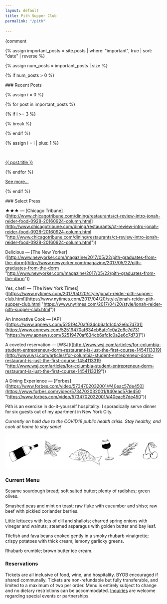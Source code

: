 ```yaml
---
layout: default
title: Pith Supper Club
permalink: "/pith"

---
```

{comment

{% assign important_posts = site.posts | where: "important", true | sort: "date" | reverse %}

{% assign num_posts = important_posts | size %}

{% if num_posts > 0 %}

\### Recent Posts

{% assign i = 0 %}

<div id="featured-posts">

{% for post in important_posts %}

{% if i >= 3 %}

{% break %}

{% endif %}

{% assign i = i | plus: 1 %}

<div>

<a href="" onclick="jumpToPost('{{ post.url | remove_first: '/'}}'); return false;">

<img src="{{ post.icon }}" alt="">

<span>{{ post.title }}</span>

</a>

</div>

{% endfor %}

</div>

<a href="#diy" onclick="jumpToPost()">See more…</a>

{% endif %}

\### Select Press

★★★ — \[Chicago Tribune\]([http://www.chicagotribune.com/dining/restaurants/ct-review-intro-jonah-reider-food-0928-20160924-column.html](http://www.chicagotribune.com/dining/restaurants/ct-review-intro-jonah-reider-food-0928-20160924-column.html "http://www.chicagotribune.com/dining/restaurants/ct-review-intro-jonah-reider-food-0928-20160924-column.html"))

Delicious — \[The New Yorker\]([http://www.newyorker.com/magazine/2017/05/22/pith-graduates-from-the-dorm](http://www.newyorker.com/magazine/2017/05/22/pith-graduates-from-the-dorm "http://www.newyorker.com/magazine/2017/05/22/pith-graduates-from-the-dorm"))

Yes, chef! — \[The New York Times\]([https://www.nytimes.com/2017/04/20/style/jonah-reider-pith-supper-club.html](https://www.nytimes.com/2017/04/20/style/jonah-reider-pith-supper-club.html "https://www.nytimes.com/2017/04/20/style/jonah-reider-pith-supper-club.html"))

An Innovative Cook — \[AP\]([https://www.apnews.com/52519470af634cb6afc1c0a2e6c7d731](https://www.apnews.com/52519470af634cb6afc1c0a2e6c7d731 "https://www.apnews.com/52519470af634cb6afc1c0a2e6c7d731"))

A coveted reservation — \[WSJ\]([http://www.wsj.com/articles/for-columbia-student-entrepreneur-dorm-restaurant-is-just-the-first-course-1454113319](http://www.wsj.com/articles/for-columbia-student-entrepreneur-dorm-restaurant-is-just-the-first-course-1454113319 "http://www.wsj.com/articles/for-columbia-student-entrepreneur-dorm-restaurant-is-just-the-first-course-1454113319"))

A Dining Experience — \[Forbes\]([https://www.forbes.com/video/5734702032001/#40eac57de450](https://www.forbes.com/video/5734702032001/#40eac57de450 "https://www.forbes.com/video/5734702032001/#40eac57de450"))

Pith is an exercise in do-it-yourself hospitality: I sporadically serve dinner for six guests out of my apartment in New York City.

_Currently on hold due to the COVID19 public health crisis. Stay healthy, and cook at home to stay sane!_

![Line drawing of wine, fish, cherries, rosemary and basil](/images/pith-illustrations.png)

### Current Menu

Sesame sourdough bread; soft salted butter; plenty of radishes; green olives.

Smashed peas and mint on toast; raw fluke with cucumber and shiso; raw beef with pickled coriander berries.

Little lettuces with lots of dill and shallots; charred spring onions with vinegar and walnuts; steamed asparagus with golden butter and bay leaf.

Tilefish and fava beans cooked gently in a smoky rhubarb vinaigrette; crispy potatoes with thick cream; lemony garlicky greens.

Rhubarb crumble; brown butter ice cream.

### Reservations

Tickets are all inclusive of food, wine, and hospitality. BYOB encouraged if shared communally. Tickets are non-refundable but fully transferable, and limited to a maximum of two per order. Menu is entirely subject to change and no dietary restrictions can be accommodated. [Inquiries](mailto:inquiries@pith.space) are welcome regarding special events or partnerships.

<tito-widget event="pith/supper-club"></tito-widget>